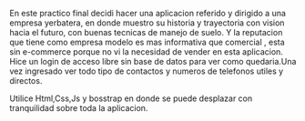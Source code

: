 En este practico final decidi hacer una aplicacion referido y dirigido a una empresa yerbatera, en donde muestro su historia y trayectoria con vision hacia el futuro, con buenas tecnicas de manejo de suelo. Y la reputacion que tiene como empresa modelo es mas informativa que comercial , esta sin e-commerce porque no vi la necesidad de vender en esta aplicacion. Hice un login de acceso libre  sin base de datos para ver como quedaria.Una vez ingresado ver todo tipo de contactos y numeros de telefonos utiles y directos.

 Utilice Html,Css,Js y bosstrap  en donde se puede desplazar con tranquilidad sobre toda la aplicacion.

